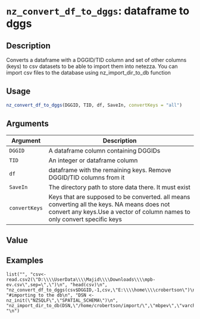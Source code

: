 # `nz_convert_df_to_dggs`: dataframe to dggs

## Description


 Converts a dataframe with a DGGID/TID column and set of other columns (keys) to csv
 datasets to be able to import them into netezza. You can import csv files to the database using nz_import_dir_to_db function


## Usage

```r
nz_convert_df_to_dggs(DGGID, TID, df, SaveIn, convertKeys = "all")
```


## Arguments

Argument      |Description
------------- |----------------
```DGGID```     |     A dataframe column containing DGGIDs
```TID```     |     An integer or dataframe column
```df```     |     dataframe with the remaining keys. Remove DGGID/TID columns from it
```SaveIn```     |     The directory path to store data there. It must exist
```convertKeys```     |     Keys that are supposed to be converted. all means converting all the keys. NA means does not convert any keys.Use a vector of column names to only convert specific keys

## Value


 


## Examples

```   
list("", "csv<-read.csv2(\"D:\\\\UserData\\\\Majid\\\\Downloads\\\\mpb-ev.csv\",sep=\",\")\n", "head(csv)\n", "nz_convert_df_to_dggs(csv$DGGID,-1,csv,\"E:\\\\home\\\\crobertson\")\n", "#importing to the db\n", "DSN <- nz_init(\"NZSQLF\",\"SPATIAL_SCHEMA\")\n", "nz_import_dir_to_db(DSN,\"/home/crobertson/import/\",\"mbpev\",\"varchar(100)\")\n", "\n")
 ```   